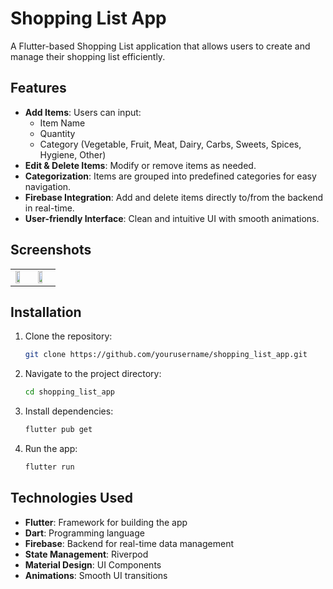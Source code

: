 # Shopping List App

A Flutter-based Shopping List application that allows users to create and manage their shopping list efficiently.

## Features

- **Add Items**: Users can input:
  - Item Name
  - Quantity
  - Category (Vegetable, Fruit, Meat, Dairy, Carbs, Sweets, Spices, Hygiene, Other)
- **Edit & Delete Items**: Modify or remove items as needed.
- **Categorization**: Items are grouped into predefined categories for easy navigation.
- **Firebase Integration**: Add and delete items directly to/from the backend in real-time.
- **User-friendly Interface**: Clean and intuitive UI with smooth animations.

## Screenshots
<table>
  <tr>
    <td><img src="https://github.com/user-attachments/assets/cf33c178-9a56-4869-b6a0-f199175d089c" width="60%"></td>
    <td><img src="https://github.com/user-attachments/assets/6abb8872-522b-4f3d-aea3-16c30fec9b96" width="60%"></td>
  </tr>
</table>

## Installation

1. Clone the repository:
   ```sh
   git clone https://github.com/yourusername/shopping_list_app.git
   ```
2. Navigate to the project directory:
   ```sh
   cd shopping_list_app
   ```
3. Install dependencies:
   ```sh
   flutter pub get
   ```
4. Run the app:
   ```sh
   flutter run
   ```

## Technologies Used

- **Flutter**: Framework for building the app
- **Dart**: Programming language
- **Firebase**: Backend for real-time data management
- **State Management**: Riverpod
- **Material Design**: UI Components
- **Animations**: Smooth UI transitions


